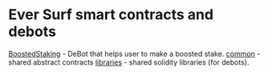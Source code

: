 # Ever Surf smart contracts and debots

[BoostedStaking](./BoostedStaking/) - DeBot that helps user to make a boosted stake.
[common](./common/) - shared abstract contracts
[libraries](./libraries/) - shared solidity libraries (for debots).

